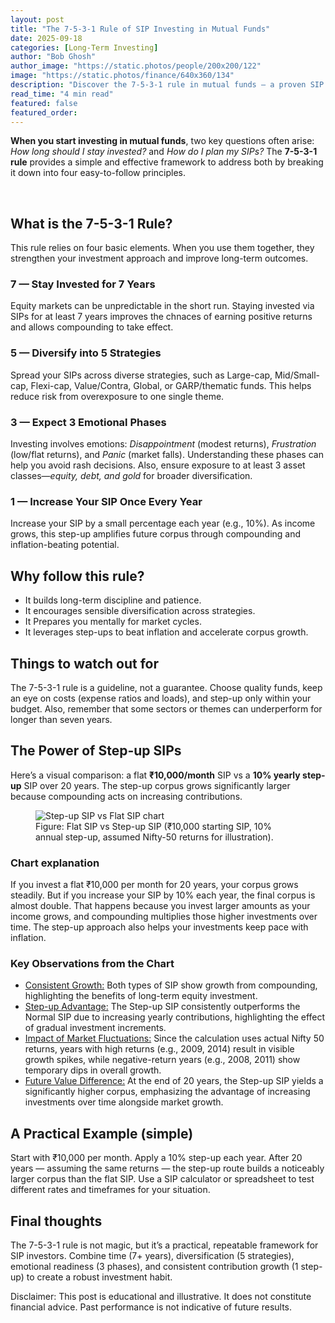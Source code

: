 ```yaml
---
layout: post
title: "The 7-5-3-1 Rule of SIP Investing in Mutual Funds"
date: 2025-09-18
categories: [Long-Term Investing]
author: "Bob Ghosh"
author_image: "https://static.photos/people/200x200/122"
image: "https://static.photos/finance/640x360/134"
description: "Discover the 7-5-3-1 rule in mutual funds — a proven SIP investment strategy for long-term wealth creation."
read_time: "4 min read"
featured: false
featured_order: 
---
```


<p><strong>When you start investing in mutual funds</strong>, two key questions often arise: <em>How long should I stay invested?</em> and <em>How do I plan my SIPs?</em> The <strong>7-5-3-1 rule</strong> provides a simple and effective framework to address both by breaking it down into four easy-to-follow principles.</p>
<br/>
<h2>What is the 7-5-3-1 Rule?</h2>
<p>This rule relies on four basic elements. When you use them together, they strengthen your investment approach and improve long-term outcomes.<br/></p>

<div class="grid grid-cols-1 md:grid-cols-2 gap-6 mt-6">
  <div class="p-5 bg-white dark:bg-slate-800 rounded-2xl shadow-sm border dark:border-slate-700">
    <h3 class="text-lg font-semibold">7 — Stay Invested for 7 Years</h3>
    <p class="mt-2 text-sm text-slate-600 dark:text-slate-300">Equity markets can be unpredictable in the short run. Staying invested via SIPs for at least 7 years improves the chnaces of earning positive returns and allows compounding to take effect.</p>
  </div>

  <div class="p-5 bg-white dark:bg-slate-800 rounded-2xl shadow-sm border dark:border-slate-700">
    <h3 class="text-lg font-semibold">5 — Diversify into 5 Strategies</h3>
    <p class="mt-2 text-sm text-slate-600 dark:text-slate-300">Spread your SIPs across diverse strategies, such as Large-cap, Mid/Small-cap, Flexi-cap, Value/Contra, Global, or GARP/thematic funds. This helps reduce risk from overexposure to one single theme.</p>
  </div>

  <div class="p-5 bg-white dark:bg-slate-800 rounded-2xl shadow-sm border dark:border-slate-700">
    <h3 class="text-lg font-semibold">3 — Expect 3 Emotional Phases</h3>
    <p class="mt-2 text-sm text-slate-600 dark:text-slate-300">Investing involves emotions: <em>Disappointment</em> (modest returns), <em>Frustration</em> (low/flat returns), and <em>Panic</em> (market falls). Understanding these phases can help you avoid rash decisions. Also, ensure exposure to at least 3 asset classes—<em>equity, debt, and gold </em>for broader diversification.</p>
  </div>

  <div class="p-5 bg-white dark:bg-slate-800 rounded-2xl shadow-sm border dark:border-slate-700">
    <h3 class="text-lg font-semibold">1 — Increase Your SIP Once Every Year</h3>
    <p class="mt-2 text-sm text-slate-600 dark:text-slate-300">Increase your SIP by a small percentage each year (e.g., 10%). As income grows, this step-up amplifies future corpus through compounding and inflation-beating potential.</p>
  </div>
</div>

<h2 class="mt-8">Why follow this rule?</h2>
<ul class="list-disc ml-6 text-slate-800 dark:text-slate-300">
  <li>It builds long-term discipline and patience.</li>
  <li>It encourages sensible diversification across strategies.</li>
  <li>It Prepares you mentally for market cycles.</li>
  <li>It leverages step-ups to beat inflation and accelerate corpus growth.</li>
</ul>

<h2 class="mt-8">Things to watch out for</h2>
<p class="text-slate-600 dark:text-slate-300">The 7-5-3-1 rule is a guideline, not a guarantee. Choose quality funds, keep an eye on costs (expense ratios and loads), and step-up only within your budget. Also, remember that some sectors or themes can underperform for longer than seven years.</p>

<h2 class="mt-8">The Power of Step-up SIPs</h2>
<p class="text-slate-600 dark:text-slate-300">Here’s a visual comparison: a flat <strong>₹10,000/month</strong> SIP vs a <strong>10% yearly step-up</strong> SIP over 20 years. The step-up corpus grows significantly larger because compounding acts on increasing contributions.</p>

<figure class="mt-6 bg-white dark:bg-slate-800 p-4 rounded-lg border shadow-sm dark:border-slate-700">
  <img src="{{ site.url }}{{ site.baseurl }}/assets/images/step-up-sip-chart.png" alt="Step-up SIP vs Flat SIP chart" class="w-full h-auto rounded-lg" />
  <figcaption class="mt-3 text-sm text-slate-500 dark:text-slate-400">Figure: Flat SIP vs Step-up SIP (₹10,000 starting SIP, 10% annual step-up, assumed Nifty-50 returns for illustration).</figcaption>
</figure>

<h3 class="mt-6">Chart explanation</h3>
<p class="text-slate-600 dark:text-slate-300">If you invest a flat ₹10,000 per month for 20 years, your corpus grows steadily. But if you increase your SIP by 10% each year, the final corpus is almost double. That happens because you invest larger amounts as your income grows, and compounding multiplies those higher investments over time. The step-up approach also helps your investments keep pace with inflation.</p>

<h3 class="mt-6">Key Observations from the Chart</h3>
  <ul class="list-disc ml-6 space-y-3 text-slate-700 dark:text-slate-300">
    <li>
      <span class="font-medium"><u>Consistent Growth:</u></span> Both types of SIP show growth from compounding, highlighting the benefits of long-term equity investment.
    </li>
    <li>
      <span class="font-medium"><u>Step-up Advantage:</u></span> The Step-up SIP consistently outperforms the Normal SIP due to increasing yearly contributions, highlighting the effect of gradual investment increments.
    </li>
    <li>
      <span class="font-medium"><u>Impact of Market Fluctuations:</u></span> Since the calculation uses actual Nifty 50 returns, years with high returns (e.g., 2009, 2014) result in visible growth spikes, while negative-return years (e.g., 2008, 2011) show temporary dips in overall growth.
    </li>
    <li>
      <span class="font-medium"><u>Future Value Difference:</u></span> At the end of 20 years, the Step-up SIP yields a significantly higher corpus, emphasizing the advantage of increasing investments over time alongside market growth.
    </li>
  </ul>

<h2 class="mt-8">A Practical Example (simple)</h2>
<p class="text-slate-600 dark:text-slate-300">Start with ₹10,000 per month. Apply a 10% step-up each year. After 20 years — assuming the same returns — the step-up route builds a noticeably larger corpus than the flat SIP. Use a SIP calculator or spreadsheet to test different rates and timeframes for your situation.</p>

<h2 class="mt-8">Final thoughts</h2>
<p class="text-slate-600 dark:text-slate-300">The 7-5-3-1 rule is not magic, but it’s a practical, repeatable framework for SIP investors. Combine time (7+ years), diversification (5 strategies), emotional readiness (3 phases), and consistent contribution growth (1 step-up) to create a robust investment habit.</p>

<footer class="max-w-4xl mx-auto px-1 py-10 text-sm">
  <div class="p-4 rounded-md bg-slate-100 dark:bg-slate-800 border border-slate-200 dark:border-slate-700">
    <p class="text-slate-600 dark:text-slate-300">
      Disclaimer: This post is educational and illustrative. It does not constitute financial advice. Past performance is not indicative of future results.
    </p>
  </div>
</footer>
